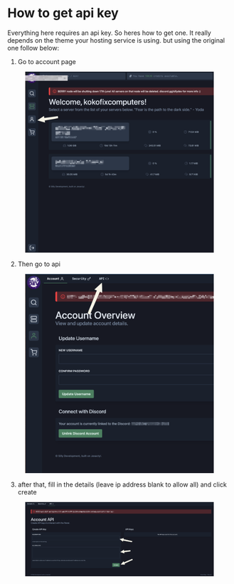 # How to get api key

Everything here requires an api key. So heres how to get one. It really depends on the theme your hosting service is using. but using the original one follow below:

1. Go to account page

<figure><img src="../.gitbook/assets/image.png" alt=""><figcaption></figcaption></figure>

2. Then go to api

<figure><img src="../.gitbook/assets/image (1).png" alt=""><figcaption></figcaption></figure>

3. after that, fill in the details (leave ip address blank to allow all) and click create

<figure><img src="../.gitbook/assets/image (2).png" alt=""><figcaption></figcaption></figure>
